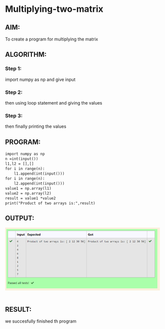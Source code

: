 # Multiplying-two-matrix

## AIM:
To create a program for multiplying  the matrix
## ALGORITHM:

### Step 1:
import numpy as np and give input
### Step 2:
then using loop statement and giving the values
### Step 3:
then finally printing the values


## PROGRAM: 
```
import numpy as np
n =int(input())
l1,l2 = [],[]
for i in range(n):
    l1.append(int(input()))
for i in range(n):
    l2.append(int(input()))
value1 = np.array(l1)
value2 = np.array(l2)
result = value1 *value2
print("Product of two arrays is:",result)

```
## OUTPUT:
![output](s8.png)
![]()
## RESULT:
we succesfully finished th program